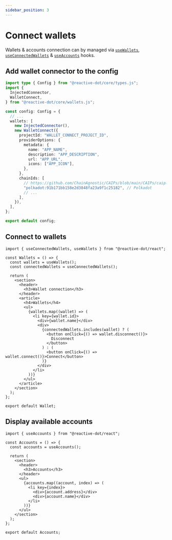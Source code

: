 ```yaml
---
sidebar_position: 3
---
```


# Connect wallets

Wallets & accounts connection can by managed via [`useWallets`](/api/react/function/useWallets), [`useConnectedWallets`](/api/react/function/useConnectedWallets) & [`useAccounts`](/api/react/function/useAccounts) hooks.

## Add wallet connector to the config

```ts title="config.ts"
import type { Config } from "@reactive-dot/core/types.js";
import {
  InjectedConnector,
  WalletConnect,
} from "@reactive-dot/core/wallets.js";

const config: Config = {
  // ...
  wallets: [
    new InjectedConnector(),
    new WalletConnect({
      projectId: "WALLET_CONNECT_PROJECT_ID",
      providerOptions: {
        metadata: {
          name: "APP_NAME",
          description: "APP_DESCRIPTION",
          url: "APP_URL",
          icons: ["APP_ICON"],
        },
      },
      chainIds: [
        // https://github.com/ChainAgnostic/CAIPs/blob/main/CAIPs/caip-13.md
        "polkadot:91b171bb158e2d3848fa23a9f1c25182", // Polkadot
        // ...
      ],
    }),
  ],
};

export default config;
```

## Connect to wallets

```tsx title="Wallets.tsx"
import { useConnectedWallets, useWallets } from "@reactive-dot/react";

const Wallets = () => {
  const wallets = useWallets();
  const connectedWallets = useConnectedWallets();

  return (
    <section>
      <header>
        <h3>Wallet connection</h3>
      </header>
      <article>
        <h4>Wallets</h4>
        <ul>
          {wallets.map((wallet) => (
            <li key={wallet.id}>
              <div>{wallet.name}</div>
              <div>
                {connectedWallets.includes(wallet) ? (
                  <button onClick={() => wallet.disconnect()}>
                    Disconnect
                  </button>
                ) : (
                  <button onClick={() => wallet.connect()}>Connect</button>
                )}
              </div>
            </li>
          ))}
        </ul>
      </article>
    </section>
  );
};

export default Wallet;
```

## Display available accounts

```tsx title="Accounts.tsx"
import { useAccounts } from "@reactive-dot/react";

const Accounts = () => {
  const accounts = useAccounts();

  return (
    <section>
      <header>
        <h3>Accounts</h3>
      </header>
      <ul>
        {accounts.map((account, index) => (
          <li key={index}>
            <div>{account.address}</div>
            <div>{account.name}</div>
          </li>
        ))}
      </ul>
    </section>
  );
};

export default Accounts;
```
